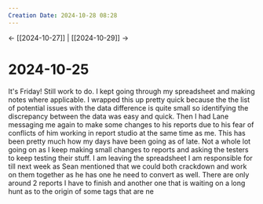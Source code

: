 ```yaml
---
Creation Date: 2024-10-28 08:28
---
```


<- [[2024-10-27]] | [[2024-10-29]]  ->

# 2024-10-25
It's Friday! Still work to do. I kept going through my spreadsheet and making notes where applicable. I wrapped this up pretty quick because the the list of potential issues with the data difference is quite small so identifying the discrepancy between the data was easy and quick. Then I had Lane messaging me again to make some changes to his reports due to his fear of conflicts of him working in report studio at the same time as me. This has been pretty much how my days have been going as of late. Not a whole lot going on as I keep making small changes to reports and asking the testers to keep testing their stuff. I am leaving the spreadsheet I am responsible for till next week as Sean mentioned that we could both crackdown and work on them together as he has one he need to convert as well. There are only around 2 reports I have to finish and another one that is waiting on a long hunt as to the origin of some tags that are ne
